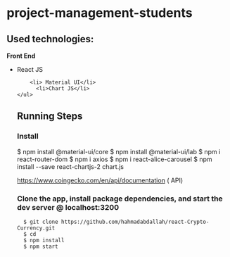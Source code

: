 # project-management-students 

## Used technologies:
 <b> Front End </b>
    <ul>
    <li> React JS</li>
    
        <li> Material UI</li>
          <li>Chart JS</li>
    </ul>
  
## Running Steps
   ### Install
   $  npm install @material-ui/core
   $  npm install @material-ui/lab
   $  npm i react-router-dom
   $  npm i axios
   $  npm i react-alice-carousel
   $  npm install --save react-chartjs-2 chart.js

https://www.coingecko.com/en/api/documentation ( API)
  



  ### Clone the app, install package dependencies, and start the dev server @ localhost:3200
      $ git clone https://github.com/hahmadabdallah/react-Crypto-Currency.git
      $ cd 
      $ npm install
      $ npm start

      

